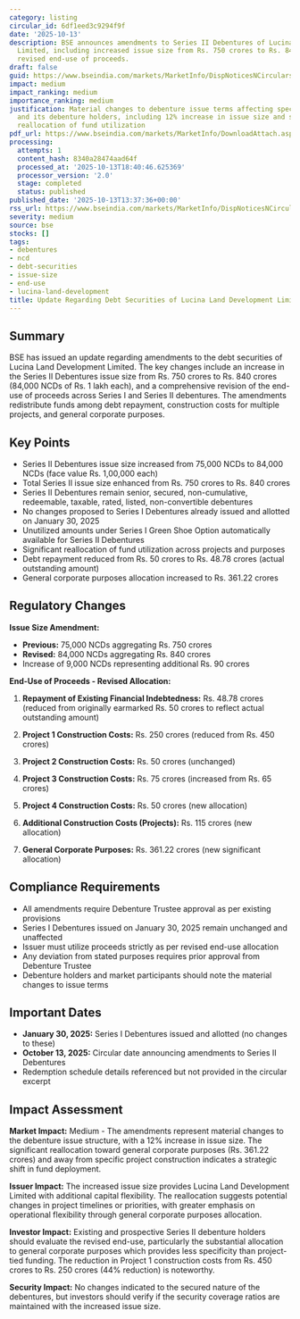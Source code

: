 ```yaml
---
category: listing
circular_id: 6df1eed3c9294f9f
date: '2025-10-13'
description: BSE announces amendments to Series II Debentures of Lucina Land Development
  Limited, including increased issue size from Rs. 750 crores to Rs. 840 crores and
  revised end-use of proceeds.
draft: false
guid: https://www.bseindia.com/markets/MarketInfo/DispNoticesNCirculars.aspx?Noticeid={46FD7CA1-A270-4720-8BDE-2691CDB4DD65}&noticeno=20251013-42&dt=10/13/2025&icount=42&totcount=65&flag=0
impact: medium
impact_ranking: medium
importance_ranking: medium
justification: Material changes to debenture issue terms affecting specific issuer
  and its debenture holders, including 12% increase in issue size and significant
  reallocation of fund utilization
pdf_url: https://www.bseindia.com/markets/MarketInfo/DownloadAttach.aspx?id=20251013-42&attachedId=75dcbeaa-09fa-4179-9725-0d1fc8ddd3c0
processing:
  attempts: 1
  content_hash: 8340a28474aad64f
  processed_at: '2025-10-13T18:40:46.625369'
  processor_version: '2.0'
  stage: completed
  status: published
published_date: '2025-10-13T13:37:36+00:00'
rss_url: https://www.bseindia.com/markets/MarketInfo/DispNoticesNCirculars.aspx?Noticeid={46FD7CA1-A270-4720-8BDE-2691CDB4DD65}&noticeno=20251013-42&dt=10/13/2025&icount=42&totcount=65&flag=0
severity: medium
source: bse
stocks: []
tags:
- debentures
- ncd
- debt-securities
- issue-size
- end-use
- lucina-land-development
title: Update Regarding Debt Securities of Lucina Land Development Limited
---
```


## Summary

BSE has issued an update regarding amendments to the debt securities of Lucina Land Development Limited. The key changes include an increase in the Series II Debentures issue size from Rs. 750 crores to Rs. 840 crores (84,000 NCDs of Rs. 1 lakh each), and a comprehensive revision of the end-use of proceeds across Series I and Series II debentures. The amendments redistribute funds among debt repayment, construction costs for multiple projects, and general corporate purposes.

## Key Points

- Series II Debentures issue size increased from 75,000 NCDs to 84,000 NCDs (face value Rs. 1,00,000 each)
- Total Series II issue size enhanced from Rs. 750 crores to Rs. 840 crores
- Series II Debentures remain senior, secured, non-cumulative, redeemable, taxable, rated, listed, non-convertible debentures
- No changes proposed to Series I Debentures already issued and allotted on January 30, 2025
- Unutilized amounts under Series I Green Shoe Option automatically available for Series II Debentures
- Significant reallocation of fund utilization across projects and purposes
- Debt repayment reduced from Rs. 50 crores to Rs. 48.78 crores (actual outstanding amount)
- General corporate purposes allocation increased to Rs. 361.22 crores

## Regulatory Changes

**Issue Size Amendment:**
- **Previous:** 75,000 NCDs aggregating Rs. 750 crores
- **Revised:** 84,000 NCDs aggregating Rs. 840 crores
- Increase of 9,000 NCDs representing additional Rs. 90 crores

**End-Use of Proceeds - Revised Allocation:**

1. **Repayment of Existing Financial Indebtedness:** Rs. 48.78 crores (reduced from originally earmarked Rs. 50 crores to reflect actual outstanding amount)

2. **Project 1 Construction Costs:** Rs. 250 crores (reduced from Rs. 450 crores)

3. **Project 2 Construction Costs:** Rs. 50 crores (unchanged)

4. **Project 3 Construction Costs:** Rs. 75 crores (increased from Rs. 65 crores)

5. **Project 4 Construction Costs:** Rs. 50 crores (new allocation)

6. **Additional Construction Costs (Projects):** Rs. 115 crores (new allocation)

7. **General Corporate Purposes:** Rs. 361.22 crores (new significant allocation)

## Compliance Requirements

- All amendments require Debenture Trustee approval as per existing provisions
- Series I Debentures issued on January 30, 2025 remain unchanged and unaffected
- Issuer must utilize proceeds strictly as per revised end-use allocation
- Any deviation from stated purposes requires prior approval from Debenture Trustee
- Debenture holders and market participants should note the material changes to issue terms

## Important Dates

- **January 30, 2025:** Series I Debentures issued and allotted (no changes to these)
- **October 13, 2025:** Circular date announcing amendments to Series II Debentures
- Redemption schedule details referenced but not provided in the circular excerpt

## Impact Assessment

**Market Impact:** Medium - The amendments represent material changes to the debenture issue structure, with a 12% increase in issue size. The significant reallocation toward general corporate purposes (Rs. 361.22 crores) and away from specific project construction indicates a strategic shift in fund deployment.

**Issuer Impact:** The increased issue size provides Lucina Land Development Limited with additional capital flexibility. The reallocation suggests potential changes in project timelines or priorities, with greater emphasis on operational flexibility through general corporate purposes allocation.

**Investor Impact:** Existing and prospective Series II debenture holders should evaluate the revised end-use, particularly the substantial allocation to general corporate purposes which provides less specificity than project-tied funding. The reduction in Project 1 construction costs from Rs. 450 crores to Rs. 250 crores (44% reduction) is noteworthy.

**Security Impact:** No changes indicated to the secured nature of the debentures, but investors should verify if the security coverage ratios are maintained with the increased issue size.
